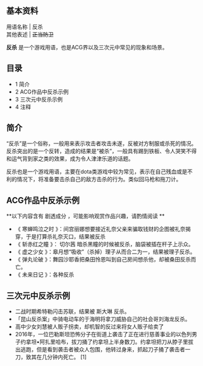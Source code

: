 **基本资料**  
---  
用语名称  |  反杀   
其他表述  |  ~~正当防卫~~  
  
**反杀** 是一个游戏用语，也是ACG界以及三次元中常见的现象和场景。

##  目录

  * 1  简介 
  * 2  ACG作品中反杀示例 
  * 3  三次元中反杀示例 
  * 4  注释 

##  简介

“反杀”是一个俗称，一般用来表示攻击者攻击未遂，反被对方制服或杀死的情况。反杀突出的是一个反转，造成的结果是“被杀”，一般具有踢到铁板、令人哭笑不得和运气背到家之类的效果，成为令人津津乐道的话题。

反杀也是一个游戏用语，主要在dota类游戏中较为常见，表示在自己残血或是不利的情况下，将准备要击杀自己的敌方击杀的行为。类似回马枪和拖刀计。

##  ACG作品中反杀示例

**以下内容含有 剧透成分  ，可能影响观赏作品兴趣，请酌情阅读 **

  * 《  寒蝉鸣泣之时  》：间宫丽娜想要接近礼奈父亲来骗取钱财的企图被礼奈揭穿，于是打算杀礼奈灭口，结果被反杀 
  * 《  斩赤红之瞳  》：  切尔茜  暗杀黑瞳的时候被反杀，脑袋被插在杆子上示众。 
  * 《  虚之少女  》：皋月想“吸收”（杀掉）理子从而合二为一，结果被理子反杀。 
  * 《  弹丸论破  》：舞园沙耶香把桑田怜恩叫到自己房间想杀他，却被桑田反杀而亡。 
  * 《  未来日记  》：各种反杀 

##  三次元中反杀示例

  * 二战时期希特勒闪击苏联，结果被  斯大琳  反杀。 
  * 「昆山反杀案」中骑电动车的于海明将拿刀威胁自己的社会哥刘海龙反杀。 
  * 高中少女刘慧被人贩子拐卖，却机智的反过来将女人贩子给卖了 
  * 2016年，一位巴勒斯坦恐怖分子在街道上袭击了正在进行慈善事业的以色列男子约拿坦•阿扎里哈布，拔刀捅了约拿坦上半身数刀。约拿坦把刀从脖子里拔出逃跑，但是看到袭击者被众人包围，他转过身来，抓起刀子捅了袭击者一刀，致其在几分钟内死亡。  [1] 